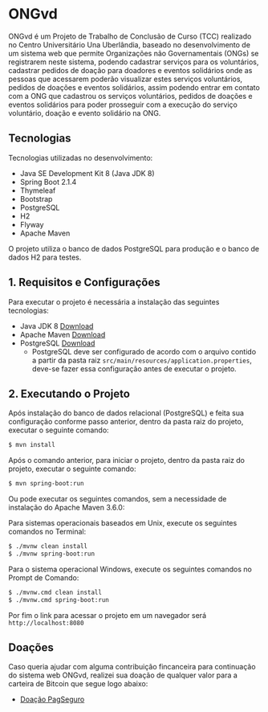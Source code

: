 # ONGvd

ONGvd é um Projeto de Trabalho de Conclusão de Curso (TCC) realizado no Centro Universitário Una Uberlândia, baseado no desenvolvimento de um sistema web que permite Organizações não Governamentais (ONGs) se registrarem neste sistema, podendo cadastrar serviços para os voluntários, cadastrar pedidos de doação para doadores e eventos solidários onde as pessoas que acessarem poderão visualizar estes serviços voluntários, pedidos de doações e eventos solidários, assim podendo entrar em contato com a ONG que cadastrou os serviços voluntários, pedidos de doações e eventos solidários para poder prosseguir com a execução do serviço voluntário, doação e evento solidário na ONG.

## Tecnologias

Tecnologias utilizadas no desenvolvimento:

- Java SE Development Kit 8 (Java JDK 8)
- Spring Boot 2.1.4
- Thymeleaf
- Bootstrap
- PostgreSQL
- H2
- Flyway
- Apache Maven

O projeto utiliza o banco de dados PostgreSQL para produção e o banco de dados H2 para testes.

## 1. Requisitos e Configurações

Para executar o projeto é necessária a instalação das seguintes tecnologias:

   - Java JDK 8 [Download](https://www.oracle.com/technetwork/pt/java/javase/downloads/jdk8-downloads-2133151.html)
   - Apache Maven [Download](https://maven.apache.org/download.cgi)
   - PostgreSQL [Download](https://www.postgresql.org/download/)
      - PostgreSQL deve ser configurado de acordo com o arquivo contido a partir da pasta raiz `src/main/resources/application.properties`, deve-se fazer essa configuração antes de executar o projeto.
      
## 2. Executando o Projeto

Após instalação do banco de dados relacional (PostgreSQL) e feita sua configuração conforme passo anterior, dentro da pasta raiz do projeto, executar o seguinte comando:

```sh
$ mvn install
```

Após o comando anterior, para iniciar o projeto, dentro da pasta raiz do projeto, executar o seguinte comando:

```sh
$ mvn spring-boot:run
```

Ou pode executar os seguintes comandos, sem a necessidade de instalação do Apache Maven 3.6.0:

Para sistemas operacionais baseados em Unix, execute os seguintes comandos no Terminal:

```sh
$ ./mvnw clean install
$ ./mvnw spring-boot:run
```

Para o sistema operacional Windows, execute os seguintes comandos no Prompt de Comando:

```sh
$ ./mvnw.cmd clean install
$ ./mvnw.cmd spring-boot:run
```

Por fim o link para acessar o projeto em um navegador será `http://localhost:8080`

## Doações

Caso queria ajudar com alguma contribuição fincanceira para continuação do sistema web ONGvd,
realizei sua doação de qualquer valor para a carteira de Bitcoin que segue logo abaixo:

- [Doação PagSeguro](https://pag.ae/7U-ExjKg6)
